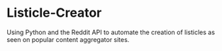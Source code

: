 # Listicle-Creator
Using Python and the Reddit API to automate the creation of listicles as seen on popular content aggregator sites. 